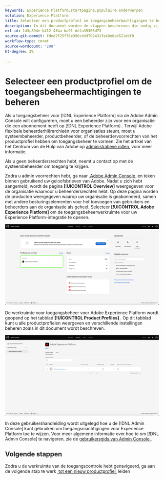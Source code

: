 ```yaml
---
keywords: Experience Platform;startpagina;populaire onderwerpen
solution: Experience Platform
title: Selecteer een productprofiel om toegangsbeheermachtigingen te bewerken
description: In dit document worden de stappen beschreven die nodig zijn om door de werkruimte voor toegangsbeheer te bladeren. Om toegangsbeheer voor Experience Platform door Adobe Admin Console te vormen, moet u een beheerder voor een organisatie zijn die een abonnement op Experience Platform heeft.
exl-id: 1d3c894e-b412-43ba-ba91-ddfa35303d73
source-git-commit: fded2f25f76e396cd49702431fa40e8e4521ebf8
workflow-type: tm+mt
source-wordcount: '298'
ht-degree: 2%

---
```


# Selecteer een productprofiel om de toegangsbeheermachtigingen te beheren

Als u toegangsbeheer voor [!DNL Experience Platform] via de Adobe Admin Console wilt configureren, moet u een beheerder zijn voor een organisatie die een abonnement heeft op [!DNL Experience Platform] . Terwijl Adobe flexibele beheerderhiërarchieën voor organisaties steunt, moet u systeembeheerder, productbeheerder, of de beheerdervoorrechten van het productprofiel hebben om toegangsbeheer te vormen. Zie het artikel van het Centrum van de Hulp van Adobe op [&#x200B; administratieve rollen &#x200B;](https://helpx.adobe.com/nl/enterprise/using/admin-roles.html) voor meer informatie.

Als u geen beheerdersrechten hebt, neemt u contact op met de systeembeheerder om toegang te krijgen.

Zodra u admin voorrechten hebt, ga naar [&#x200B; Adobe Admin Console &#x200B;](https://adminconsole.adobe.com) en teken binnen gebruikend uw geloofsbrieven van Adobe. Nadat u zich hebt aangemeld, wordt de pagina **[!UICONTROL Overview]** weergegeven voor de organisatie waarvoor u beheerdersrechten hebt. Op deze pagina worden de producten weergegeven waarop uw organisatie is geabonneerd, samen met andere besturingselementen voor het toevoegen van gebruikers en beheerders aan de organisatie als geheel. Selecteer **[!UICONTROL Adobe Experience Platform]** om de toegangsbeheerwerkruimte voor uw Experience Platform-integratie te openen.

![&#x200B; selecteren-product &#x200B;](../images/select-product.png)

De werkruimte voor toegangsbeheer voor Adobe Experience Platform wordt geopend op het tabblad **[!UICONTROL Product Profiles]** . Op dit tabblad kunt u alle productprofielen weergeven en verschillende instellingen beheren zoals in dit document wordt beschreven.

![&#x200B; selecteren-product-profiel &#x200B;](../images/select-product-profile.png)

In deze gebruikershandleiding wordt uitgelegd hoe u de [!DNL Admin Console] kunt gebruiken om toegangsmachtigingen voor Experience Platform toe te wijzen. Voor meer algemene informatie over hoe te om [!DNL Admin Console] te navigeren, zie de [&#x200B; gebruikersgids van Admin Console &#x200B;](https://helpx.adobe.com/nl/enterprise/using/admin-console.html).

## Volgende stappen

Zodra u de werkruimte van de toegangscontrole hebt genavigeerd, ga aan de volgende stap te werk [&#x200B; tot een nieuw productprofiel &#x200B;](create-profile.md) leiden

